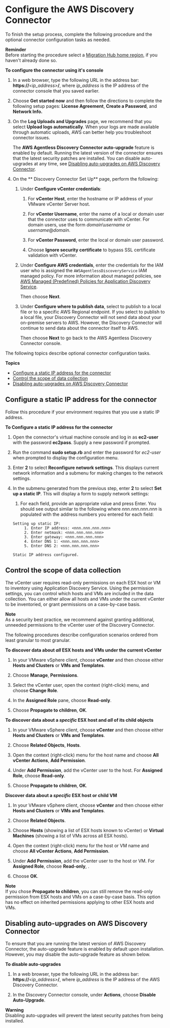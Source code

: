 # Configure the AWS Discovery Connector<a name="configure-connector"></a>

To finish the setup process, complete the following procedure and the optional connector configuration tasks as needed\. 

**Reminder**  
Before starting the procedure select a [Migration Hub home region](https://docs.aws.amazon.com/migrationhub/latest/ug/home-region.html), if you haven't already done so\. 

**To configure the connector using it's console**

1. In a web browser, type the following URL in the address bar:  **https://***<ip\_address>***/**, where *ip\_address* is the IP address of the connector console that you saved earlier\. 

1. Choose **Get started now** and then follow the directions to complete the following setup pages: **License Agreement**, **Create a Password**, and **Network Info\.** 

1. On the **Log Uploads and Upgrades** page, we recommend that you select **Upload logs automatically**\. When your logs are made available through automatic uploads, AWS can better help you troubleshoot connector issues\. 

   The **AWS Agentless Discovery Connector auto\-upgrade** feature is enabled by default\. Running the latest version of the connector ensures that the latest security patches are installed\. You can disable auto\-upgrades at any time, see [Disabling auto\-upgrades on AWS Discovery Connector](#connector_auto_upgrade)\.

1. On the ** Discovery Connector Set Up** page, perform the following:

   1. Under **Configure vCenter credentials**:

      1. For **vCenter Host**, enter the hostname or IP address of your VMware vCenter Server host\.

      1. For **vCenter Username**, enter the name of a local or domain user that the connector uses to communicate with vCenter\. For domain users, use the form *domain*\\*username* or *username*@*domain*\.

      1. For **vCenter Password**, enter the local or domain user password\.

      1. Choose **Ignore security certificate** to bypass SSL certificate validation with vCenter\.

   1. Under **Configure AWS credentials**, enter the credentials for the IAM user who is assigned the `AWSAgentlessDiscoveryService` IAM managed policy\. For more information about managed policies, see [AWS Managed \(Predefined\) Policies for Application Discovery Service](security-iam-managed-policies.md)\. 

      Then choose **Next**\.

   1. Under **Configure where to publish data**, select to publish to a local file or to a specific AWS Regional endpoint\. If you select to publish to a local file, your Discovery Connector will not send data about your on\-premise servers to AWS\. However, the Discovery Connector will continue to send data about the connector itself to AWS\. 

      Then choose **Next** to go back to the AWS Agentless Discovery Connector console\.

The following topics describe optional connector configuration tasks\.

**Topics**
+ [Configure a static IP address for the connector](#connector_static_ip)
+ [Control the scope of data collection](#data-collection-scope)
+ [Disabling auto\-upgrades on AWS Discovery Connector](#connector_auto_upgrade)

## Configure a static IP address for the connector<a name="connector_static_ip"></a>

Follow this procedure if your environment requires that you use a static IP address\.

**To Configure a static IP address for the connector**

1. Open the connector's virtual machine console and log in as **ec2\-user** with the password **ec2pass**\. Supply a new password if prompted\.

1. Run the command **sudo setup\.rb** and enter the password for *ec2\-user* when prompted to display the configuration menu\.

1. Enter **2** to select **Reconfigure network settings**\. This displays current network information and a submenu for making changes to the network settings\.

1. In the submenu generated from the previous step, enter **2** to select **Set up a static IP**\. This will display a form to supply network settings:

   1. For each field, provide an appropriate value and press Enter\. You should see output similar to the following where *nnn\.nnn\.nnn\.nnn* is populated with the address numbers you entered for each field:

     ```
     Setting up static IP:
          1. Enter IP address: <nnn.nnn.nnn.nnn>
          2. Enter netmask: <nnn.nnn.nnn.nnn>
          3. Enter gateway: <nnn.nnn.nnn.nnn>
          4. Enter DNS 1: <nnn.nnn.nnn.nnn>
          5. Enter DNS 2: <nnn.nnn.nnn.nnn>
      
     Static IP address configured.
     ```

## Control the scope of data collection<a name="data-collection-scope"></a>

The vCenter user requires read\-only permissions on each ESX host or VM to inventory using Application Discovery Service\. Using the permission settings, you can control which hosts and VMs are included in the data collection\. You can either allow all hosts and VMs under the current vCenter to be inventoried, or grant permissions on a case\-by\-case basis\.

**Note**  
As a security best practice, we recommend against granting additional, unneeded permissions to the vCenter user of the Discovery Connector\.

The following procedures describe configuration scenarios ordered from least granular to most granular\.

**To discover data about *all* ESX hosts and VMs under the current vCenter**

1. In your VMware vSphere client, choose **vCenter** and then choose either **Hosts and Clusters** or **VMs and Templates**\. 

1. Choose **Manage**, **Permissions**\.

1. Select the vCenter user, open the context \(right\-click\) menu, and choose **Change Role**\.

1. In the **Assigned Role** pane, choose **Read\-only**\.

1.  Choose **Propagate to children**, **OK**\.

**To discover data about a *specific* ESX host and *all* of its child objects**

1. In your VMware vSphere client, choose **vCenter** and then choose either **Hosts and Clusters** or **VMs and Templates**\. 

1. Choose **Related Objects**, **Hosts**\. 

1. Open the context \(right\-click\) menu for the host name and choose **All vCenter Actions**, **Add Permission**\.

1. Under **Add Permission**, add the vCenter user to the host\. For **Assigned Role**, choose **Read\-only**\. 

1. Choose **Propagate to children**, **OK**\.

**Discover data about a *specific* ESX host or child VM**

1. In your VMware vSphere client, choose **vCenter** and then choose either **Hosts and Clusters** or **VMs and Templates**\. 

1. Choose **Related Objects**\.

1. Choose **Hosts** \(showing a list of ESX hosts known to vCenter\) or **Virtual Machines** \(showing a list of VMs across all ESX hosts\)\. 

1. Open the context \(right\-click\) menu for the host or VM name and choose **All vCenter Actions**, **Add Permission**\.

1.  Under **Add Permission**, add the vCenter user to the host or VM\. For **Assigned Role**, choose **Read\-only**, \. 

1. Choose **OK**\. 

**Note**  
If you chose **Propagate to children**, you can still remove the read\-only permission from ESX hosts and VMs on a case\-by\-case basis\. This option has no effect on inherited permissions applying to other ESX hosts and VMs\. 

## Disabling auto\-upgrades on AWS Discovery Connector<a name="connector_auto_upgrade"></a>

To ensure that you are running the latest version of AWS Discovery Connector, the auto\-upgrade feature is enabled by default upon installation\. However, you may disable the auto\-upgrade feature as shown below\.

**To disable auto\-upgrades**

1. In a web browser, type the following URL in the address bar:  **https://***<ip\_address>***/**, where *ip\_address* is the IP address of the AWS Discovery Connector\.

1. In the Discovery Connector console, under **Actions**, choose **Disable Auto\-Upgrade**\.

**Warning**  
Disabling auto\-upgrades will prevent the latest security patches from being installed\.